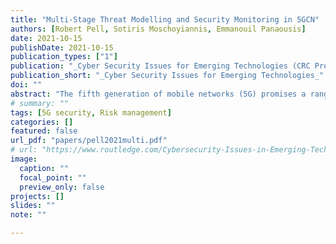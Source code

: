 ```yaml
---
title: "Multi-Stage Threat Modelling and Security Monitoring in 5GCN"
authors: [Robert Pell, Sotiris Moschoyiannis, Emmanouil Panaousis]
date: 2021-10-15
publishDate: 2021-10-15
publication_types: ["1"]
publication: "_Cyber Security Issues for Emerging Technologies (CRC Press, Taylor and Francis Group)_"
publication_short: "_Cyber Security Issues for Emerging Technologies_"
doi: ""
abstract: "The fifth generation of mobile networks (5G) promises a range of new capabilities including higher data rates and more connected users. To support the new capabilities and use cases the 5G Core Network (5GCN) will be dynamic and reconfigurable in nature to deal with demand. It is these improvements which also  introduce  issues  for  traditional  security  monitoring  methods  and  techniques which need to adapt to the new network architecture. The increased data volumes and dynamic network architecture mean an approach is required to focus security monitoring resources where it is most needed and react to network changes in real time. When considering multi-stage threat scenarios a coordinated, centralised approach to security monitoring is required for the early detection of attacks which may affect different parts of the network. Int his  chapter  we  identify  potential  solutions  for  overcoming  these  challenges which begins by identifying the threats to the 5G networks to determine suit-able security monitoring placement in the 5GCN."
# summary: ""
tags: [5G security, Risk management]
categories: []
featured: false
url_pdf: "papers/pell2021multi.pdf"
# url: "https://www.routledge.com/Cybersecurity-Issues-in-Emerging-Technologies/Maglaras-Kantzavelou/p/book/9780367626174#"
image:
  caption: ""
  focal_point: ""
  preview_only: false
projects: []
slides: ""
note: ""

---
```

